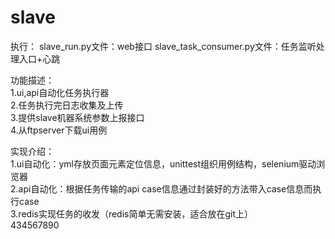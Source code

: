 # slave
执行：
slave_run.py文件：web接口
slave_task_consumer.py文件：任务监听处理入口+心跳

功能描述：    
1.ui,api自动化任务执行器    
2.任务执行完日志收集及上传    
3.提供slave机器系统参数上报接口   
4.从ftpserver下载ui用例

实现介绍：   
1.ui自动化：yml存放页面元素定位信息，unittest组织用例结构，selenium驱动浏览器    
2.api自动化：根据任务传输的api case信息通过封装好的方法带入case信息而执行case    
3.redis实现任务的收发（redis简单无需安装，适合放在git上）    
434567890
